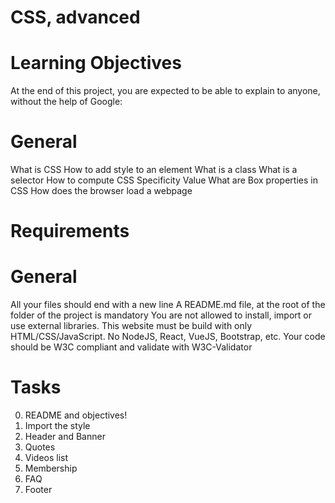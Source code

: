 # CSS, advanced

# Learning Objectives
At the end of this project, you are expected to be able to explain to anyone, without the help of Google:

# General
What is CSS
How to add style to an element
What is a class
What is a selector
How to compute CSS Specificity Value
What are Box properties in CSS
How does the browser load a webpage

# Requirements

# General
All your files should end with a new line
A README.md file, at the root of the folder of the project is mandatory
You are not allowed to install, import or use external libraries. This website must be build with only HTML/CSS/JavaScript. No NodeJS, React, VueJS, Bootstrap, etc.
Your code should be W3C compliant and validate with W3C-Validator

# Tasks
0. README and objectives!
1. Import the style
2. Header and Banner
3. Quotes
4. Videos list
5. Membership
6. FAQ
7. Footer